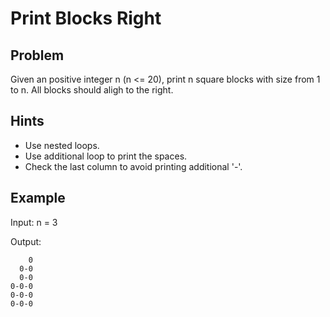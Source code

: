 # Print Blocks Right

## Problem

Given an positive integer n (n <= 20), print n square blocks with size from 1 to n. All blocks should aligh to the right.

## Hints

* Use nested loops.
* Use additional loop to print the spaces.
* Check the last column to avoid printing additional '-'.


## Example

Input: n = 3

Output:

```
    0
  0-0
  0-0
0-0-0
0-0-0
0-0-0
```
